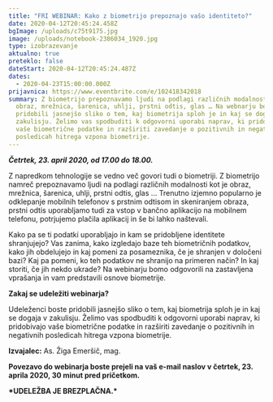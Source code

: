 ```yaml
---
title: "FRI WEBINAR: Kako z biometrijo prepoznajo vašo identiteto?"
date: 2020-04-12T20:45:24.458Z
bgImage: /uploads/c75t9175.jpg
image: /uploads/notebook-2386034_1920.jpg
type: izobrazevanje
aktualno: true
preteklo: false
dateStart: 2020-04-12T20:45:24.487Z
dates:
  - 2020-04-23T15:00:00.000Z
prijavnica: https://www.eventbrite.com/e/102418342018
summary: Z biometrijo prepoznavamo ljudi na podlagi različnih modalnosti kot je
  obraz, mrežnica, šarenica, uhlji, prstni odtis, glas … Na webnarju boste
  pridobili jasnejšo sliko o tem, kaj biometrija sploh je in kaj se dogaja v
  zakulisju. Želimo vas spodbuditi k odgovorni uporabi naprav, ki pridobivajo
  vaše biometrične podatke in razširiti zavedanje o pozitivnih in negativnih
  posledicah hitrega vzpona biometrije.
---
```

***Četrtek, 23. april 2020, od 17.00 do 18.00.***

Z napredkom tehnologije se vedno več govori tudi o biometriji. Z biometrijo namreč prepoznavamo ljudi na podlagi različnih modalnosti kot je obraz, mrežnica, šarenica, uhlji, prstni odtis, glas … Trenutno izjemno popularno je odklepanje mobilnih telefonov s prstnim odtisom in skeniranjem obraza, prstni odtis uporabljamo tudi za vstop v bančno aplikacijo na mobilnem telefonu, potrjujemo plačila aplikacij in še bi lahko naštevali.

Kako pa se ti podatki uporabljajo in kam se pridobljene identitete shranjujejo? Vas zanima, kako izgledajo baze teh biometričnih podatkov, kako jih obdelujejo in kaj pomeni za posameznika, če je shranjen v določeni bazi? Kaj pa pomeni, ko teh podatkov ne shranijo na primeren način? In kaj storiti, če jih nekdo ukrade? Na webinarju bomo odgovorili na zastavljena vprašanja in vam predstavili osnove biometrije.

**Zakaj se udeležiti webinarja?**

Udeleženci boste pridobili jasnejšo sliko o tem, kaj biometrija sploh je in kaj se dogaja v zakulisju. Želimo vas spodbuditi k odgovorni uporabi naprav, ki pridobivajo vaše biometrične podatke in razširiti zavedanje o pozitivnih in negativnih posledicah hitrega vzpona biometrije.

**Izvajalec:** As. Žiga Emeršič, mag.

**Povezavo do webinarja boste prejeli na vaš e-mail naslov v četrtek, 23. aprila 2020, 30 minut pred pričetkom.**

**\*UDELEŽBA JE BREZPLAČNA.\***